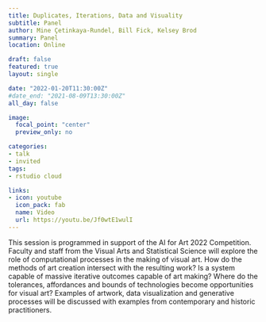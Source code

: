 ```yaml
---
title: Duplicates, Iterations, Data and Visuality
subtitle: Panel
author: Mine Çetinkaya-Rundel, Bill Fick, Kelsey Brod
summary: Panel
location: Online

draft: false
featured: true
layout: single

date: "2022-01-20T11:30:00Z"
#date_end: "2021-08-09T13:30:00Z"
all_day: false

image:
  focal_point: "center"
  preview_only: no

categories:
- talk
- invited
tags:
- rstudio cloud

links:
- icon: youtube
  icon_pack: fab
  name: Video
  url: https://youtu.be/Jf0wtE1wulI
---
```


This session is programmed in support of the AI for Art 2022 Competition. Faculty and staff from the Visual Arts and Statistical Science will explore the role of computational processes in the making of visual art. How do the methods of art creation intersect with the resulting work? Is a system capable of massive iterative outcomes capable of art making? Where do the tolerances, affordances and bounds of technologies become opportunities for visual art? Examples of artwork, data visualization and generative processes will be discussed with examples from contemporary and historic practitioners.
